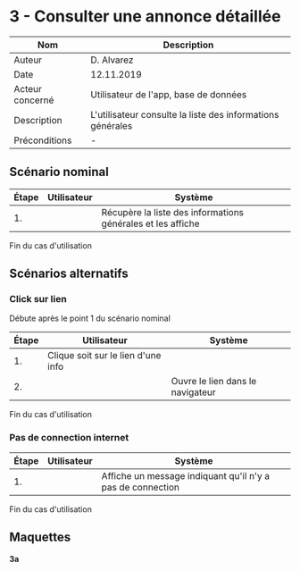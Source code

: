 # 3 - Consulter une annonce détaillée

|Nom|Description|
| - | - |
|Auteur|D. Alvarez|
|Date|12.11.2019|
|Acteur concerné|Utilisateur de l'app, base de données|
|Description|L'utilisateur consulte la liste des informations générales|
|Préconditions|-|

## Scénario nominal
| Étape | Utilisateur | Système |
|-------|-------------|---------|
| 1.    |             | Récupère la liste des informations générales et les affiche |

Fin du cas d'utilisation

## Scénarios alternatifs

### Click sur lien
Débute après le point 1 du scénario nominal

| Étape | Utilisateur | Système |
|-------|-------------|---------|
| 1.    | Clique soit sur le lien d'une info ||
| 2.    |             | Ouvre le lien dans le navigateur |

Fin du cas d'utilisation

### Pas de connection internet

| Étape | Utilisateur | Système |
|-------|-------------|---------|
| 1.    |             | Affiche un message indiquant qu'il n'y a pas de connection |

Fin du cas d'utilisation

## Maquettes
**3a**

